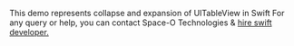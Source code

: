 This demo represents collapse and expansion of UITableView in Swift
For any query or help, you can contact Space-O Technologies & [hire swift developer.](https://www.spaceotechnologies.com/hire-swift-developer/)
